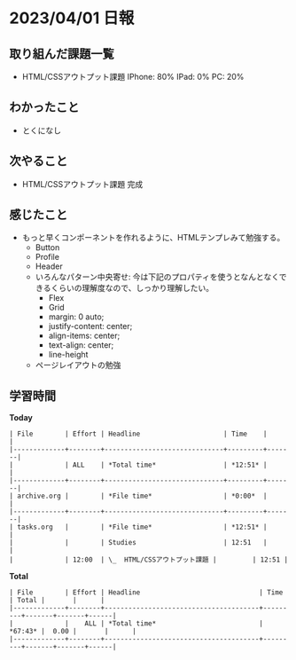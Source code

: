 # 2023/04/01 日報

## 取り組んだ課題一覧
- HTML/CSSアウトプット課題
    IPhone: 80%
    IPad: 0%
    PC: 20%

## わかったこと
- とくになし

## 次やること
- HTML/CSSアウトプット課題
    完成

## 感じたこと
- もっと早くコンポーネントを作れるように、HTMLテンプレみて勉強する。
    - Button
    - Profile
    - Header
    - いろんなパターン中央寄せ: 今は下記のプロパティを使うとなんとなくできるくらいの理解度なので、しっかり理解したい。
        - Flex
        - Grid
        - margin: 0 auto;
        - justify-content: center;
        - align-items: center;
        - text-align: center;
        - line-height
    - ページレイアウトの勉強

## 学習時間
**Today**
```
| File        | Effort | Headline                     | Time    |       |
|-------------+--------+------------------------------+---------+-------|
|             | ALL    | *Total time*                 | *12:51* |       |
|-------------+--------+------------------------------+---------+-------|
| archive.org |        | *File time*                  | *0:00*  |       |
|-------------+--------+------------------------------+---------+-------|
| tasks.org   |        | *File time*                  | *12:51* |       |
|             |        | Studies                      | 12:51   |       |
|             | 12:00  | \_  HTML/CSSアウトプット課題 |         | 12:51 |
```

**Total**
```
| File        | Effort | Headline                              | Time    | Total |       |      |
|-------------+--------+---------------------------------------+---------+-------+-------+------|
|             |    ALL | *Total time*                          | *67:43* |  0.00 |       |      |
|-------------+--------+---------------------------------------+---------+-------+-------+------|
```
